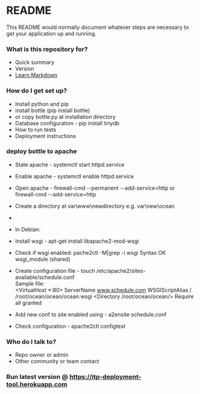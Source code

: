 # README #

This README would normally document whatever steps are necessary to get your application up and running.

### What is this repository for? ###

* Quick summary
* Version
* [Learn Markdown](https://bitbucket.org/tutorials/markdowndemo)

### How do I get set up? ###

* Install python and pip
* install bottle (pip install bottle)
* or copy bottle.py at installation directory
* Database configuration - pip install tinydb
* How to run tests
* Deployment instructions

### deploy bottle to apache ###

* State apache - systemctl start httpd.service
* Enable apache - systemctl enable httpd.service
* Open apache - firewall-cmd --permanent --add-service=http or firewall-cmd --add-service=http
* Create a directory at var\www\newdirectory e.g. var\new\ocean
* 
* In Debian:
* Install wsgi - apt-get install libapache2-mod-wsgi
* Check if wsgi enabled:
  pache2ctl -M|grep -i wsgi
  Syntax OK
  wsgi_module (shared)
* Create configuration file - touch /etc/apache2/sites-available/schedule.conf
  <br/>
  Sample file:
   <br />
   <VirtualHost *:80>
    ServerName www.schedule.com
    WSGIScriptAlias / /root/ocean/ocean/ocean.wsgi
    <Directory /root/ocean/ocean/>
        Require all granted
     </Directory>

  </VirtualHost>


* Add new conf to site enabled using - a2ensite schedule.conf
* Check configuration - apache2ctl configtest

### Who do I talk to? ###

* Repo owner or admin
* Other community or team contact

### Run latest version @ https://itp-deployment-tool.herokuapp.com
